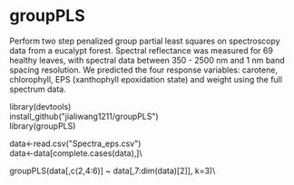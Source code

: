 # groupPLS
Perform two step penalized group partial least squares on spectroscopy data from a eucalypt forest. Spectral reflectance was measured for 69 healthy leaves, with spectral data between 350 - 2500 nm and 1 nm band spacing resolution. We predicted the four response variables: carotene, chlorophyll, EPS (xanthophyll epoxidation state) and weight using the full spectrum data.


library(devtools) \
install_github("jialiwang1211/groupPLS")\
library(groupPLS)

data<-read.csv("Spectra_eps.csv")\
data<-data[complete.cases(data),]\

groupPLS(data[,c(2,4:6)] ~ data[,7:dim(data)[2]], k=3)\
